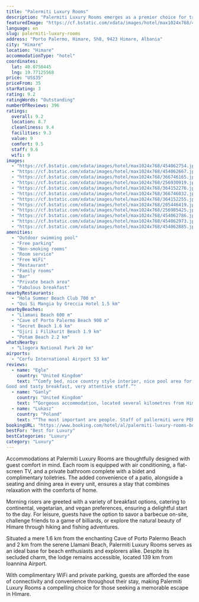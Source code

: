 ```yaml
---
title: "Palermiti Luxury Rooms"
description: "Palermiti Luxury Rooms emerges as a premier choice for travelers seeking a blend of comfort and convenience in Himare."
featuredImage: "https://cf.bstatic.com/xdata/images/hotel/max1024x768/454062754.jpg?k=c43398c74a27f8769b7880956055358344b7164dfd16fc4881c9d16895f2b97c&o=&hp=1"
language: en
slug: palermiti-luxury-rooms
address: "Porto Palermo, Himare, Sh8, 9423 Himare, Albania"
city: "Himare"
location: "Himare"
accommodationType: "hotel"
coordinates:
  lat: 40.0750445
  lng: 19.77125568
price: "US$35"
priceFrom: 35
starRating: 3
rating: 9.2
ratingWords: "Outstanding"
numberOfReviews: 396
ratings:
  overall: 9.2
  location: 8.7
  cleanliness: 9.4
  facilities: 9.3
  value: 9
  comfort: 9.5
  staff: 9.6
  wifi: 9
images:
  - "https://cf.bstatic.com/xdata/images/hotel/max1024x768/454062754.jpg?k=c43398c74a27f8769b7880956055358344b7164dfd16fc4881c9d16895f2b97c&o=&hp=1"
  - "https://cf.bstatic.com/xdata/images/hotel/max1024x768/454062667.jpg?k=19afb1e717284962419b424fba02af247c2c7e32a8dca2c04466a0f8d7800380&o=&hp=1"
  - "https://cf.bstatic.com/xdata/images/hotel/max1024x768/366746165.jpg?k=674374a0055a0c68fd4c17ddc2878a20dbd2df767f2da640a1912b784c0c3e43&o=&hp=1"
  - "https://cf.bstatic.com/xdata/images/hotel/max1024x768/256930919.jpg?k=c09459b47ec50a29541abc9beda884f0081706116b65be67ad6f24a4890362be&o=&hp=1"
  - "https://cf.bstatic.com/xdata/images/hotel/max1024x768/364152276.jpg?k=f7e67838d533a7bc70538475f60879e3e6442fa2107662555d572c13f61e0650&o=&hp=1"
  - "https://cf.bstatic.com/xdata/images/hotel/max1024x768/366746032.jpg?k=2d46bc79f012c9ae6302306856d7f4d61cc19b7761968cc3acc4a57fedc1e444&o=&hp=1"
  - "https://cf.bstatic.com/xdata/images/hotel/max1024x768/364152255.jpg?k=87bbef2a055cd8da9f402406971f954b618361460354dfe74a53401dbca13000&o=&hp=1"
  - "https://cf.bstatic.com/xdata/images/hotel/max1024x768/205446419.jpg?k=064172a1a7469422ceedda6b8648a5b46c577e9198513166c6eba0b6f6a2d07b&o=&hp=1"
  - "https://cf.bstatic.com/xdata/images/hotel/max1024x768/256985425.jpg?k=b532d8dd778ea48bb3ad5b2ce0e0ebdf5b3b4efcfa615dd0d327b56f165bc04a&o=&hp=1"
  - "https://cf.bstatic.com/xdata/images/hotel/max1024x768/454062786.jpg?k=28b7aa418b4776cd384429fa460387607e764d156dcd652df4a3dbe6334c7fa6&o=&hp=1"
  - "https://cf.bstatic.com/xdata/images/hotel/max1024x768/454062973.jpg?k=91bbf506273cd436cf8ddd46f89359b9e78bd1a5e9bc9352b1e498bf71d3202f&o=&hp=1"
  - "https://cf.bstatic.com/xdata/images/hotel/max1024x768/454062885.jpg?k=4de93ac07fb1d7a7d73eeeba7a7bca920a5cb9b607f70c58bca82919672be382&o=&hp=1"
amenities:
  - "Outdoor swimming pool"
  - "Free parking"
  - "Non-smoking rooms"
  - "Room service"
  - "Free WiFi"
  - "Restaurant"
  - "Family rooms"
  - "Bar"
  - "Private beach area"
  - "Fabulous breakfast"
nearbyRestaurants:
  - "Hola Summer Beach Club 700 m"
  - "Qui Si Mangia by Greccia Hotel 1.5 km"
nearbyBeaches:
  - "Llamani Beach 600 m"
  - "Cave of Porto Palermo Beach 900 m"
  - "Secret Beach 1.6 km"
  - "Gjiri i Filikurit Beach 1.9 km"
  - "Potam Beach 2.2 km"
whatsNearby:
  - "Llogora National Park 20 km"
airports:
  - "Corfu International Airport 53 km"
reviews:
  - name: "Egle"
    country: "United Kingdom"
    text: "“Comfy bed, nice country style interior, nice pool area for chilling.
Good and tasty breakfast, very attentive staff.”"
  - name: "Ganly"
    country: "United Kingdom"
    text: "“Gorgeous accommodation, located several kilometres from Himare. Super friendly host and great chef. Fantastic sea / sunset views.”"
  - name: "Lukasz"
    country: "Poland"
    text: "“The most important are people. Staff of pallermiti were PERFECTO. Best regards for them. We are sure to visit you next year and stay longer. Due to fact there were cats which we love - people who treat animal right are GOOD PEOPLE so... Thanks a...”"
bookingURL: "https://www.booking.com/hotel/al/palermiti-luxury-rooms-borsh.en-gb.html?aid=8035640"
bestFor: "Best for Luxury"
bestCategories: "Luxury"
category: "Luxury"
---
```


Accommodations at Palermiti Luxury Rooms are thoughtfully designed with guest comfort in mind. Each room is equipped with air conditioning, a flat-screen TV, and a private bathroom complete with a bidet and complimentary toiletries. The added convenience of a patio, alongside a seating and dining area in every unit, ensures a stay that combines relaxation with the comforts of home.

Morning risers are greeted with a variety of breakfast options, catering to continental, vegetarian, and vegan preferences, ensuring a delightful start to the day. For leisure, guests have the option to savor a barbecue on-site, challenge friends to a game of billiards, or explore the natural beauty of Himare through hiking and fishing adventures.

Situated a mere 1.6 km from the enchanting Cave of Porto Palermo Beach and 2 km from the serene Llamani Beach, Palermiti Luxury Rooms serves as an ideal base for beach enthusiasts and explorers alike. Despite its secluded charm, the lodge remains accessible, located 139 km from Ioannina Airport.

With complimentary WiFi and private parking, guests are afforded the ease of connectivity and convenience throughout their stay, making Palermiti Luxury Rooms a compelling choice for those seeking a memorable escape in Himare.